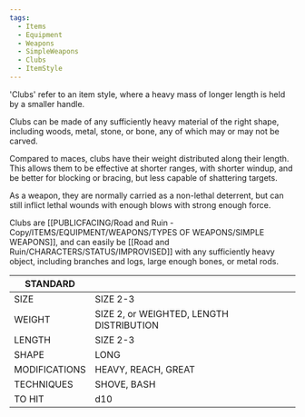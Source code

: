 ```yaml
---
tags:
  - Items
  - Equipment
  - Weapons
  - SimpleWeapons
  - Clubs
  - ItemStyle
---
```

'Clubs' refer to an item style, where a heavy mass of longer length is held by a smaller handle.

Clubs can be made of any sufficiently heavy material of the right shape, including woods, metal, stone, or bone, any of which may or may not be carved.

Compared to maces, clubs have their weight distributed along their length. This allows them to be effective at shorter ranges, with shorter windup, and be better for blocking or bracing, but less capable of shattering targets.

As a weapon, they are normally carried as a non-lethal deterrent, but can still inflict lethal wounds with enough blows with strong enough force.

Clubs are [[PUBLICFACING/Road and Ruin - Copy/ITEMS/EQUIPMENT/WEAPONS/TYPES OF WEAPONS/SIMPLE WEAPONS]], and can easily be [[Road and Ruin/CHARACTERS/STATUS/IMPROVISED]] with any sufficiently heavy object, including branches and logs, large enough bones, or metal rods.

| STANDARD      |                                          |
| ------------- | ---------------------------------------- |
| SIZE          | SIZE 2-3                                 |
| WEIGHT        | SIZE 2, or WEIGHTED, LENGTH DISTRIBUTION |
| LENGTH        | SIZE 2-3                                 |
| SHAPE         | LONG                                     |
| MODIFICATIONS | HEAVY, REACH, GREAT                      |
| TECHNIQUES    | SHOVE, BASH                              |
| TO HIT        | d10                                      |
